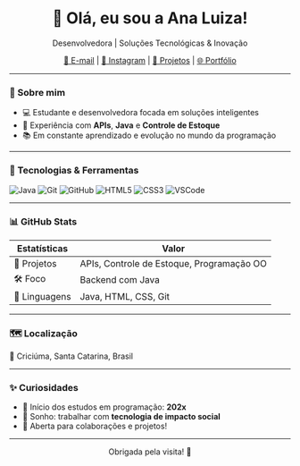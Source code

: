 <h1 align="center">👋 Olá, eu sou a Ana Luiza!</h1>

<p align="center">
  Desenvolvedora | Soluções Tecnológicas & Inovação  
</p>

<p align="center">
  <a href="mailto:anagomes360luiza@gmail.com">📧 E-mail</a> |
  <a href="https://www.instagram.com/_analuxrz" target="_blank">📸 Instagram</a> |
  <a href="https://github.com/analindamara" target="_blank">📂 Projetos</a> |
  <a href="#">🌐 Portfólio</a>
</p>

---

### 🧠 Sobre mim

- 💻 Estudante e desenvolvedora focada em soluções inteligentes
- 🧪 Experiência com **APIs**, **Java** e **Controle de Estoque**
- 📚 Em constante aprendizado e evolução no mundo da programação

---

### 🚀 Tecnologias & Ferramentas

![Java](https://img.shields.io/badge/Java-ED8B00?style=for-the-badge&logo=java&logoColor=white)
![Git](https://img.shields.io/badge/Git-F05032?style=for-the-badge&logo=git&logoColor=white)
![GitHub](https://img.shields.io/badge/GitHub-181717?style=for-the-badge&logo=github&logoColor=white)
![HTML5](https://img.shields.io/badge/HTML5-e34c26?style=for-the-badge&logo=html5&logoColor=white)
![CSS3](https://img.shields.io/badge/CSS3-264de4?style=for-the-badge&logo=css3&logoColor=white)
![VSCode](https://img.shields.io/badge/VSCode-0078d7?style=for-the-badge&logo=visual-studio-code&logoColor=white)

---

### 📊 GitHub Stats

| Estatísticas | Valor |
|--------------|-------|
| 📁 Projetos  | APIs, Controle de Estoque, Programação OO |
| 🛠️ Foco      | Backend com Java |
| 📌 Linguagens | Java, HTML, CSS, Git |

---

### 🗺️ Localização

📍 Criciúma, Santa Catarina, Brasil

---

### ✨ Curiosidades

- 📅 Início dos estudos em programação: **202x**
- 🚀 Sonho: trabalhar com **tecnologia de impacto social**
- 🤝 Aberta para colaborações e projetos!

---

<p align="center">
  Obrigada pela visita! 🌟
</p>
